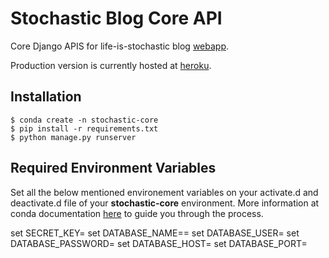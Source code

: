 # Stochastic Blog Core API 

Core Django APIS for life-is-stochastic blog [webapp](https://lifeisstochastic.netlify.app/ "webapp").

Production version is currently hosted at [heroku](https://stochastic-core.herokuapp.com/ "heroku").

## Installation

	$ conda create -n stochastic-core
	$ pip install -r requirements.txt
	$ python manage.py runserver


## Required Environment Variables

Set all the below mentioned environement variables on your activate.d and deactivate.d file of your **stochastic-core** environment. More information at conda documentation [here](https://docs.conda.io/projects/conda/en/latest/user-guide/tasks/manage-environments.html#setting-environment-variables "here") to guide you through the process.

set SECRET_KEY=
set DATABASE_NAME==
set DATABASE_USER=
set DATABASE_PASSWORD=
set DATABASE_HOST=
set DATABASE_PORT=
